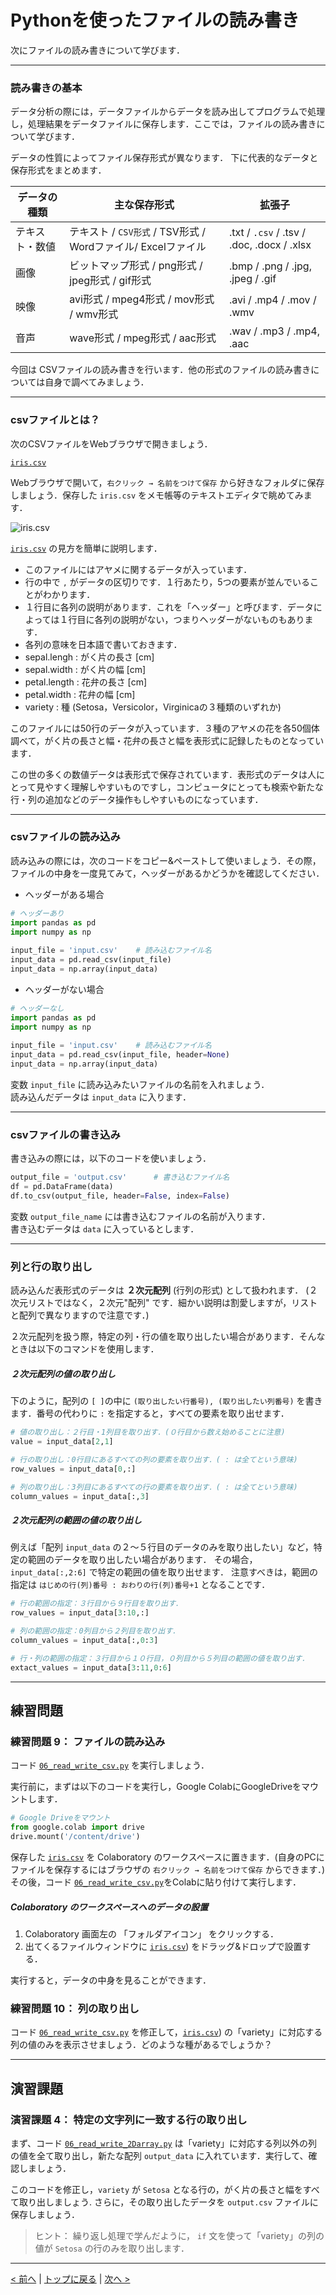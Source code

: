 # Pythonを使ったファイルの読み書き

次にファイルの読み書きについて学びます．

--- 
### 読み書きの基本

データ分析の際には，データファイルからデータを読み出してプログラムで処理し，処理結果をデータファイルに保存します．ここでは，ファイルの読み書きについて学びます．

データの性質によってファイル保存形式が異なります．
下に代表的なデータと保存形式をまとめます．

| データの種類  | 主な保存形式 | 拡張子 |
| ------------- | ------------- | -------------  |
| テキスト・数値  | テキスト / `CSV形式` / TSV形式 / Wordファイル/ Excelファイル  | .txt / `.csv` / .tsv / .doc, .docx / .xlsx |
| 画像 | ビットマップ形式 / png形式 / jpeg形式 / gif形式  | .bmp / .png / .jpg, .jpeg / .gif |
| 映像  | avi形式 / mpeg4形式 / mov形式 / wmv形式  | .avi / .mp4 / .mov / .wmv |
| 音声  | wave形式 / mpeg形式 / aac形式  | .wav / .mp3 / .mp4, .aac |

今回は CSVファイルの読み書きを行います．他の形式のファイルの読み書きについては自身で調べてみましょう．

---
### csvファイルとは？

次のCSVファイルをWebブラウザで開きましょう．

[`iris.csv`](iris.csv)

Webブラウザで開いて，`右クリック → 名前をつけて保存` から好きなフォルダに保存しましょう．保存した `iris.csv` をメモ帳等のテキストエディタで眺めてみます．

![iris.csv](iris.png)

[`iris.csv`](iris.csv) の見方を簡単に説明します．
- このファイルにはアヤメに関するデータが入っています．
- 行の中で `,` がデータの区切りです．１行あたり，5つの要素が並んでいることがわかります．
- １行目に各列の説明があります．これを「ヘッダー」と呼びます．データによっては１行目に各列の説明がない，つまりヘッダーがないものもあります．
- 各列の意味を日本語で書いておきます．  
 - sepal.lengh : がく片の長さ [cm]
 - sepal.width : がく片の幅 [cm]
 - petal.length : 花弁の長さ [cm]
 - petal.width : 花弁の幅 [cm]
 - variety : 種 (Setosa，Versicolor，Virginicaの３種類のいずれか)

このファイルには50行のデータが入っています．３種のアヤメの花を各50個体調べて，がく片の長さと幅・花弁の長さと幅を表形式に記録したものとなっています．

この世の多くの数値データは表形式で保存されています．表形式のデータは人にとって見やすく理解しやすいものですし，コンピュータにとっても検索や新たな行・列の追加などのデータ操作もしやすいものになっています．

---
### csvファイルの読み込み

読み込みの際には，次のコードをコピー&ペーストして使いましょう．その際，ファイルの中身を一度見てみて，ヘッダーがあるかどうかを確認してください．
- ヘッダーがある場合

```Python
# ヘッダーあり
import pandas as pd
import numpy as np
 
input_file = 'input.csv'	# 読み込むファイル名
input_data = pd.read_csv(input_file)
input_data = np.array(input_data)
```
- ヘッダーがない場合

```Python
# ヘッダーなし
import pandas as pd
import numpy as np
　
input_file = 'input.csv'	# 読み込むファイル名
input_data = pd.read_csv(input_file, header=None)
input_data = np.array(input_data)
```
変数 `input_file` に読み込みたいファイルの名前を入れましょう．  
読み込んだデータは `input_data` に入ります．

---
### csvファイルの書き込み

書き込みの際には，以下のコードを使いましょう．
```Python
output_file = 'output.csv'		# 書き込むファイル名
df = pd.DataFrame(data)
df.to_csv(output_file, header=False, index=False)
```

変数 `output_file_name` には書き込むファイルの名前が入ります．  
書き込むデータは `data` に入っているとします．

---
### 列と行の取り出し

読み込んだ表形式のデータは **２次元配列** (行列の形式) として扱われます．
(２次元リストではなく，２次元"配列" です．細かい説明は割愛しますが，リストと配列で異なりますので注意です．)

２次元配列を扱う際，特定の列・行の値を取り出したい場合があります．そんなときは以下のコマンドを使用します．

##### ２次元配列の値の取り出し

下のように，配列の `[ ]`の中に `(取り出したい行番号), (取り出したい列番号)` を書きます．番号の代わりに `:` を指定すると，すべての要素を取り出せます．

```Python
# 値の取り出し：２行目・1列目を取り出す．(０行目から数え始めることに注意)
value = input_data[2,1]

# 行の取り出し：0行目にあるすべての列の要素を取り出す．( : は全てという意味)
row_values = input_data[0,:]

# 列の取り出し：3列目にあるすべての行の要素を取り出す．( : は全てという意味)
column_values = input_data[:,3]
```

##### ２次元配列の範囲の値の取り出し

例えば「配列 `input_data` の２～５行目のデータのみを取り出したい」など，特定の範囲のデータを取り出したい場合があります．
その場合，`input_data[:,2:6]` で特定の範囲の値を取り出せます．
注意すべきは，範囲の指定は `はじめの行(列)番号 : おわりの行(列)番号+1` となることです．

```Python
# 行の範囲の指定：３行目から９行目を取り出す．
row_values = input_data[3:10,:]

# 列の範囲の指定：0列目から２列目を取り出す．
column_values = input_data[:,0:3]

# 行・列の範囲の指定：３行目から１０行目，０列目から５列目の範囲の値を取り出す．
extact_values = input_data[3:11,0:6]
```

---
## 練習問題
### 練習問題 9： ファイルの読み込み

コード [`06_read_write_csv.py`](06_read_write_csv.py) を実行しましょう．

実行前に，まずは以下のコードを実行し，Google ColabにGoogleDriveをマウントします．
```Python
# Google Driveをマウント
from google.colab import drive
drive.mount('/content/drive')
```

保存した [`iris.csv`](iris.csv) を Colaboratory のワークスペースに置きます．(自身のPCにファイルを保存するにはブラウザの `右クリック → 名前をつけて保存` からできます．)  
その後，コード [`06_read_write_csv.py`](06_read_write_csv.py)をColabに貼り付けて実行します．

##### Colaboratory のワークスペースへのデータの設置
1. Colaboratory 画面左の 「フォルダアイコン」 をクリックする．
2. 出てくるファイルウィンドウに [`iris.csv`](iris.csv)) をドラッグ&ドロップで設置する．

実行すると，データの中身を見ることができます．

### 練習問題 10： 列の取り出し

コード [`06_read_write_csv.py`](06_read_write_csv.py) を修正して，[`iris.csv`](https://raw.githubusercontent.com/FIPResearch/AL1_Introduction_to_Programming/main/06_read_write/iris.csv)) の「variety」に対応する列の値のみを表示させましょう．どのような種があるでしょうか？

---
## 演習課題
### 演習課題 4： 特定の文字列に一致する行の取り出し

まず、コード [`06_read_write_2Darray.py`](06_read_write_2Darray.py) は「variety」に対応する列以外の列の値を全て取り出し，新たな配列 `output_data` に入れています．実行して、確認しましょう．

このコードを修正し，`variety` が `Setosa` となる行の，がく片の長さと幅をすべて取り出しましょう.
さらに，その取り出したデータを `output.csv` ファイルに保存しましょう．

> ヒント： 繰り返し処理で学んだように， `if` 文を使って「variety」の列の値が `Setosa` の行のみを取り出します．

--- 
[< 前へ](../05_for) | [トップに戻る](https://github.com/FIPResearch/AL1_Introduction_to_Programming) | [次へ >](../07_module)
